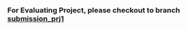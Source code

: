 
### For Evaluating Project, please checkout to branch [submission_prj1](https://github.com/kmanadkat/blockchain-nanodegree/tree/submission_prj1)
